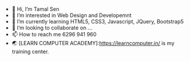 - 👋 Hi, I’m Tamal Sen
- 👀 I’m interested in Web Design and Developemnt 
- 🌱 I’m currently learning HTML5, CSS3, Javascript, JQuery, Bootstrap5
- 💞️ I’m looking to collaborate on ...
- 📫 How to reach me 6296 941 960
- 🌏 [LEARN COMPUTER ACADEMY]:https://learncomputer.in/ is my training center. 

<!---
tamallca2022/tamallca2022 is a ✨ special ✨ repository because its `README.md` (this file) appears on your GitHub profile.
You can click the Preview link to take a look at your changes.
--->
